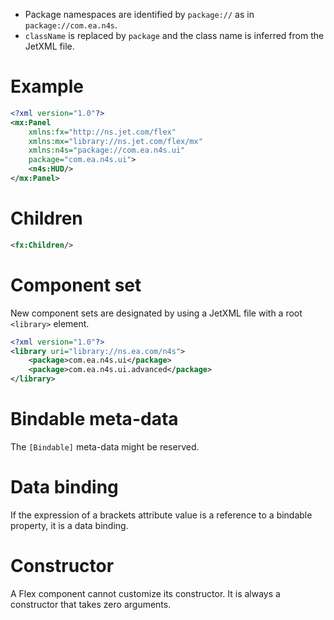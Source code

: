 * Package namespaces are identified by `package://` as in `package://com.ea.n4s`.
* `className` is replaced by `package` and the class name is inferred from the JetXML file.

# Example

```xml
<?xml version="1.0"?>
<mx:Panel
    xmlns:fx="http://ns.jet.com/flex"
    xmlns:mx="library://ns.jet.com/flex/mx"
    xmlns:n4s="package://com.ea.n4s.ui"
    package="com.ea.n4s.ui">
    <n4s:HUD/>
</mx:Panel>
```

# Children

```xml
<fx:Children/>
```

# Component set

New component sets are designated by using a JetXML file with a root `<library>` element.

```xml
<?xml version="1.0"?>
<library uri="library://ns.ea.com/n4s">
    <package>com.ea.n4s.ui</package>
    <package>com.ea.n4s.ui.advanced</package>
</library>
```

# Bindable meta-data

The `[Bindable]` meta-data might be reserved.

# Data binding

If the expression of a brackets attribute value is a reference to a bindable property, it is a data binding.

# Constructor

A Flex component cannot customize its constructor. It is always a constructor that takes zero arguments.